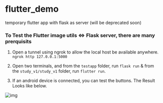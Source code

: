 # flutter_demo
temporary flutter app with flask as server (will be deprecated soon)
### To Test the Flutter image utils <=> Flask server, there are many prerquisits

1. Open a tunnel using ngrok to allow the local host be available anywhere.
  `ngrok http 127.0.0.1:5000`
 
2. Open two terminals, and from the `testapp` folder, run `flask run` & from the `study_v1/study_v1` folder, run `flutter run`.

3. If an android device is connected, you can test the buttons. The Result Looks like below.


![img](https://user-images.githubusercontent.com/59923223/195062203-f22d5676-6c81-4361-b9a2-d43decc2ffe2.png)
